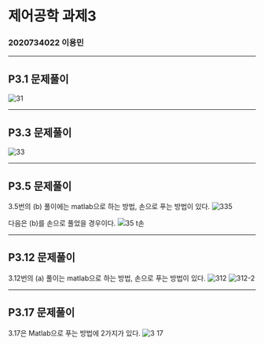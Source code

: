 # **제어공학 과제3**
### 2020734022 이용민
---
## P3.1 문제풀이
![31](https://github.com/user-attachments/assets/de866ef3-d129-4a12-b509-071754833010)

---
## P3.3 문제풀이
![33](https://github.com/user-attachments/assets/875fac8e-61e7-47d6-8741-743bcff2284b)

---
## P3.5 문제풀이
3.5번의 (b) 풀이에는 matlab으로 하는 방법, 손으로 푸는 방법이 있다.
![335](https://github.com/user-attachments/assets/25a79cbc-d1af-4157-b221-3210e7a4ad1e)

다음은 (b)를 손으로 풀었을 경우이다.
![35 t손](https://github.com/user-attachments/assets/fa82aebe-a713-4d80-8008-010931264601)

---
## P3.12 문제풀이
3.12번의 (a) 풀이는 matlab으로 하는 방법, 손으로 푸는 방법이 있다.
![312](https://github.com/user-attachments/assets/7209179f-2c6c-498a-9f70-42b592539836)
![312-2](https://github.com/user-attachments/assets/218e7d6a-f150-429b-b685-d46737ed3c1f)

---
## P3.17 문제풀이
3.17은 Matlab으로 푸는 방법에 2가지가 있다.
![3 17](https://github.com/user-attachments/assets/961b3343-5871-44da-8785-5c8964cde943)
